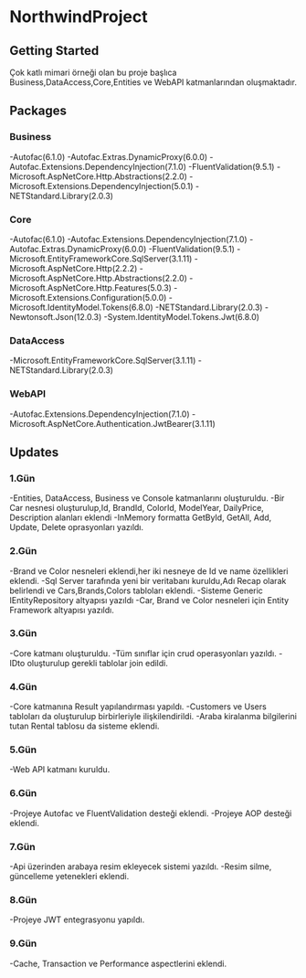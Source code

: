 # NorthwindProject

## Getting Started
Çok katlı mimari örneği olan bu proje başlıca Business,DataAccess,Core,Entities ve WebAPI katmanlarından oluşmaktadır.

## Packages
### Business
-Autofac(6.1.0)
-Autofac.Extras.DynamicProxy(6.0.0)
-Autofac.Extensions.DependencyInjection(7.1.0)
-FluentValidation(9.5.1)
-Microsoft.AspNetCore.Http.Abstractions(2.2.0)
-Microsoft.Extensions.DependencyInjection(5.0.1)
-NETStandard.Library(2.0.3)

### Core
-Autofac(6.1.0)
-Autofac.Extensions.DependencyInjection(7.1.0)
-Autofac.Extras.DynamicProxy(6.0.0)
-FluentValidation(9.5.1)
-Microsoft.EntityFrameworkCore.SqlServer(3.1.11)
-Microsoft.AspNetCore.Http(2.2.2)
-Microsoft.AspNetCore.Http.Abstractions(2.2.0)
-Microsoft.AspNetCore.Http.Features(5.0.3)
-Microsoft.Extensions.Configuration(5.0.0)
-Microsoft.IdentityModel.Tokens(6.8.0)
-NETStandard.Library(2.0.3)
-Newtonsoft.Json(12.0.3)
-System.IdentityModel.Tokens.Jwt(6.8.0)

### DataAccess
-Microsoft.EntityFrameworkCore.SqlServer(3.1.11)
-NETStandard.Library(2.0.3)

### WebAPI
-Autofac.Extensions.DependencyInjection(7.1.0)
-Microsoft.AspNetCore.Authentication.JwtBearer(3.1.11)

## Updates
### 1.Gün
-Entities, DataAccess, Business ve Console katmanlarını oluşturuldu.
-Bir Car nesnesi oluşturulup,Id, BrandId, ColorId, ModelYear, DailyPrice, Description alanları eklendi
-InMemory formatta GetById, GetAll, Add, Update, Delete oprasyonları yazıldı.

### 2.Gün
-Brand ve Color nesneleri eklendi,her iki nesneye de Id ve name özellikleri eklendi.
-Sql Server tarafında yeni bir veritabanı kuruldu,Adı Recap olarak belirlendi ve Cars,Brands,Colors tabloları eklendi.
-Sisteme Generic IEntityRepository altyapısı yazıldı
-Car, Brand ve Color nesneleri için Entity Framework altyapısı yazıldı.

### 3.Gün
-Core katmanı oluşturuldu.
-Tüm sınıflar için crud operasyonları yazıldı.
-IDto oluşturulup gerekli tablolar join edildi.

### 4.Gün
-Core katmanına Result yapılandırması yapıldı.
-Customers ve Users tabloları da oluşturulup birbirleriyle ilişkilendirildi.
-Araba kiralanma bilgilerini tutan Rental tablosu da sisteme eklendi.

### 5.Gün
-Web API katmanı kuruldu.

### 6.Gün
-Projeye Autofac ve FluentValidation desteği eklendi.
-Projeye AOP desteği eklendi.

### 7.Gün
-Api üzerinden arabaya resim ekleyecek sistemi yazıldı. -Resim silme, güncelleme yetenekleri eklendi.

### 8.Gün
-Projeye JWT entegrasyonu yapıldı.

### 9.Gün
-Cache, Transaction ve Performance aspectlerini eklendi.
